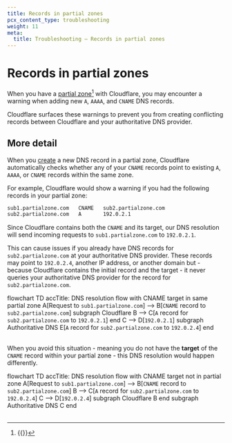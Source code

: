 ```yaml
---
title: Records in partial zones
pcx_content_type: troubleshooting
weight: 11
meta:
  title: Troubleshooting — Records in partial zones
---
```


# Records in partial zones

When you have a [partial zone](/dns/zone-setups/partial-setup/)[^1] with Cloudflare, you may encounter a warning when adding new `A`, `AAAA`, and `CNAME` DNS records.

Cloudflare surfaces these warnings to prevent you from creating conflicting records between Cloudflare and your authoritative DNS provider.

## More detail

When you [create](/dns/manage-dns-records/how-to/create-dns-records/#create-dns-records) a new DNS record in a partial zone, Cloudflare automatically checks whether any of your `CNAME` records point to existing `A`, `AAAA`, or `CNAME` records within the same zone.

For example, Cloudflare would show a warning if you had the following records in your partial zone:

```txt
sub1.partialzone.com   CNAME   sub2.partialzone.com
sub2.partialzone.com   A       192.0.2.1
```

Since Cloudflare contains both the `CNAME` and its target, our DNS resolution will send incoming requests to `sub1.partialzone.com` to `192.0.2.1`.

This can cause issues if you already have DNS records for `sub2.partialzone.com` at your authoritative DNS provider. These records may point to `192.0.2.4`, another IP address, or another domain but - because Cloudflare contains the initial record and the target - it never queries your authoritative DNS provider for the record for `sub2.partialzone.com`.

<div class="mermaid">
    flowchart TD
      accTitle: DNS resolution flow with CNAME target in same partial zone
      A[Request to <code>sub1.partialzone.com</code>] --> B[<code>CNAME</code> record to <code>sub2.partialzone.com</code>]
      subgraph Cloudflare
        B --> C[<code>A</code> record for <code>sub2.partialzone.com</code> to <code>192.0.2.1</code>]
      end
      C --> D[<code>192.0.2.1</code>]
      subgraph Authoritative DNS
      E[<code>A</code> record for <code>sub2.partialzone.com</code> to <code>192.0.2.4</code>]
      end
</div>
<br />

When you avoid this situation - meaning you do not have the **target** of the `CNAME` record within your partial zone - this DNS resolution would happen differently.

<div class="mermaid">
    flowchart TD
      accTitle: DNS resolution flow with CNAME target not in partial zone
      A[Request to <code>sub1.partialzone.com</code>] --> B[<code>CNAME</code> record to <code>sub2.partialzone.com</code>]
      B --> C[<code>A</code> record for <code>sub2.partialzone.com</code> to <code>192.0.2.4</code>]
      C --> D[<code>192.0.2.4</code>]
      subgraph Cloudflare
        B
      end
      subgraph Authoritative DNS
        C
      end
</div>
<br />

[^1]: {{<render file="_partial-setup-definition.md">}}